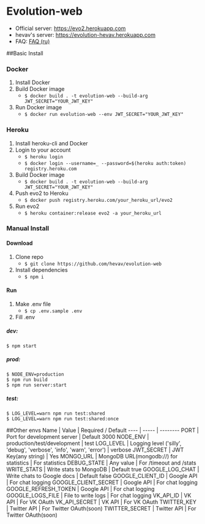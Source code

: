 # Evolution-web

- Official server: https://evo2.herokuapp.com
- hevav's server: https://evolution-hevav.herokuapp.com
- FAQ: [FAQ (ru)](faq-ru.md)


##Basic Install
### Docker
1. Install Docker
1. Build Docker image
    - ``$ docker build . -t evolution-web --build-arg JWT_SECRET="YOUR_JWT_KEY"``
1. Run Docker image
    - ``$ docker run evolution-web --env JWT_SECRET="YOUR_JWT_KEY"``
    
### Heroku
1. Install heroku-cli and Docker
1. Login to your account
    - ``$ heroku login``
    - ``$ docker login --username=_ --password=$(heroku auth:token) registry.heroku.com``
1. Build Docker image
    - ``$ docker build . -t evolution-web --build-arg JWT_SECRET="YOUR_JWT_KEY"``
1. Push evo2 to Heroku
    - ``$ docker push registry.heroku.com/your_heroku_url/evo2``
1. Run evo2
    - ``$ heroku container:release evo2 -a your_heroku_url`` 

### Manual Install
#### Download
1. Clone repo
    - ``$ git clone https://github.com/hevav/evolution-web``
1. Install dependencies
    - ``$ npm i``

#### Run

1. Make .env file
    - ```$ cp .env.sample .env```
1. Fill .env

##### dev:
```
$ npm start
```

##### prod:
```
$ NODE_ENV=production
$ npm run build
$ npm run server:start
```

##### test:
```
$ LOG_LEVEL=warn npm run test:shared
$ LOG_LEVEL=warn npm run test:shared:once
```
##Other envs
Name | Value | Required / Default
---- | ----- | --------
PORT | Port for development server | Default 3000
NODE_ENV | production/test/development | test
LOG_LEVEL | Logging level ('silly', 'debug', 'verbose', 'info', 'warn', 'error') | verbose
JWT_SECRET | JWT Key(any string) | Yes
MONGO_URL | MongoDB URL(mongodb://) for statistics | For statistics
DEBUG_STATE | Any value | For /timeout and /stats
WRITE_STATS | Write stats to MongoDB | Default true
GOOGLE_LOG_CHAT | Write chats to Google docs | Default false
GOOGLE_CLIENT_ID | Google API | For chat logging
GOOGLE_CLIENT_SECRET | Google API | For chat logging
GOOGLE_REFRESH_TOKEN | Google API | For chat logging
GOOGLE_LOGS_FILE | File to write logs | For chat logging
VK_API_ID | VK API | For VK OAuth
VK_API_SECRET | VK API | For VK OAuth
TWITTER_KEY | Twitter API | For Twitter OAuth(soon)
TWITTER_SECRET | Twitter API | For Twitter OAuth(soon)